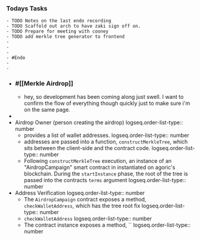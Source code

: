 ### Todays Tasks
	- TODO Notes on the last endo recording
	- TODO Scaffold out arch to have zaki sign off on.
	- TODO Prepare for meeting with cooney
	- TODO add merkle tree generator to frontend
	-
	-
	-
	- #Endo
	-
	-
- ### #[[Merkle Airdrop]]
	- hey, so development has been coming along just swell. I want to confirm the flow of everything though quickly just to make sure i'm on the same page.
-
- Airdrop Owner (person creating the airdrop)
  logseq.order-list-type:: number
	- provides a list of wallet addresses.
	  logseq.order-list-type:: number
	- addresses are passed into a function, `constructMerkleTree`, which sits between the client-side and the contract code. 
	  logseq.order-list-type:: number
	- Following `constructMerkleTree` execution, an instance of an "AirdropCampaign" smart contract in instantiated on agoric's blockchain. During the `startInstance` phase, the root of the tree is passed into the contracts `terms` argument
	  logseq.order-list-type:: number
- Address Verification
  logseq.order-list-type:: number
	- The `AirdropCampaign` contract exposes a method, `checkWalletAddress`, which has the tree root fix
	  logseq.order-list-type:: number
	- `checkWalletAddress`
	  logseq.order-list-type:: number
	- The contract instance exposes a method, ``
	  logseq.order-list-type:: number